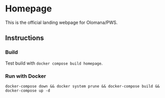 # Homepage

This is the official landing webpage for Olomana/PWS.

## Instructions

### Build
Test build with `docker compose build homepage`.

### Run with Docker

`docker-compose down && docker system prune && docker-compose build && docker-compose up -d`
